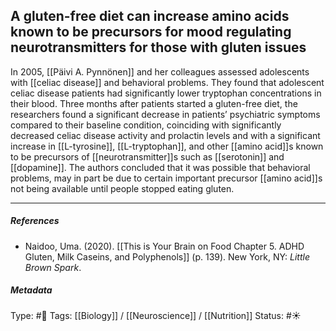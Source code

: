 ## A gluten-free diet can increase amino acids known to be precursors for mood regulating neurotransmitters for those with gluten issues # 

In 2005, [[Päivi A. Pynnönen]] and her colleagues assessed adolescents with [[celiac disease]] and behavioral problems. They found that adolescent celiac disease patients had significantly lower tryptophan concentrations in their blood. Three months after patients started a gluten-free diet, the researchers found a significant decrease in patients’ psychiatric symptoms compared to their baseline condition, coinciding with significantly decreased celiac disease activity and prolactin levels and with a significant increase in [[L-tyrosine]], [[L-tryptophan]], and other [[amino acid]]s known to be precursors of [[neurotransmitter]]s such as [[serotonin]] and [[dopamine]]. The authors concluded that it was possible that behavioral problems, may in part be due to certain important precursor [[amino acid]]s not being available until people stopped eating gluten. 

___

##### References

- Naidoo, Uma. (2020). [[This is Your Brain on Food Chapter 5. ADHD Gluten, Milk Caseins, and Polyphenols]] (p. 139). New York, NY: _Little Brown Spark_.

##### Metadata

Type: #🔴 
Tags: [[Biology]] / [[Neuroscience]] / [[Nutrition]]
Status: #☀️ 